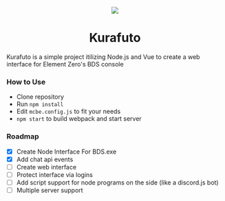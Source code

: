 <p align="center">
  <img src="https://animiru.dev/kurafuto.png"/>
  <h1 align="center">Kurafuto</h1>
  <p>Kurafuto is a simple project itilizing Node.js and Vue to create a web interface for Element Zero's BDS console</p>
</p>

### How to Use

- Clone repository
- Run `npm install`
- Edit `mcbe.config.js` to fit your needs
- `npm start` to build webpack and start server

### Roadmap
- [x] Create Node Interface For BDS.exe
- [x] Add chat api events
- [ ] Create web interface
- [ ] Protect interface via logins
- [ ] Add script support for node programs on the side (like a discord.js bot)
- [ ] Multiple server support
